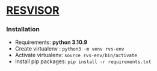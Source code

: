 # <u>RESVISOR</u>

### Installation
* Requirements: <b>python 3.10.9</b>
* Create virtualenv : `python3 -m venv rvs-env`
* Activate virtualenv: `source rvs-env/bin/activate`
* Install pip packages: `pip install -r requirements.txt`
